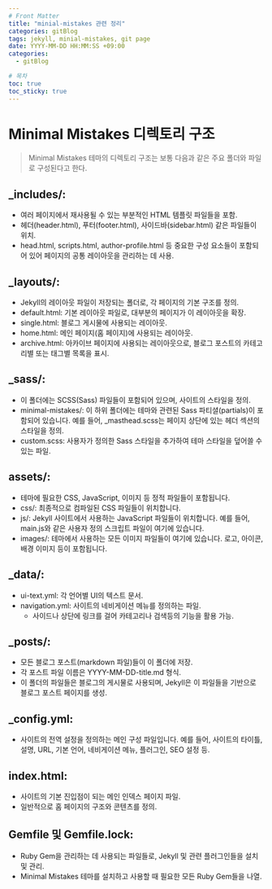 ```yaml
---
# Front Matter
title: "minial-mistakes 관련 정리"
categories: gitBlog
tags: jekyll, minial-mistakes, git page
date: YYYY-MM-DD HH:MM:SS +09:00
categories:
  - gitBlog

# 목차
toc: true  
toc_sticky: true 
---
```

# Minimal Mistakes 디렉토리 구조

> Minimal Mistakes 테마의 디렉토리 구조는 보통 다음과 같은 주요 폴더와 파일로 구성된다고 한다.

## _includes/:
- 여러 페이지에서 재사용될 수 있는 부분적인 HTML 템플릿 파일들을 포함.
- 헤더(header.html), 푸터(footer.html), 사이드바(sidebar.html) 같은 파일들이 위치.
- head.html, scripts.html, author-profile.html 등 중요한 구성 요소들이 포함되어 있어 페이지의 공통 레이아웃을 관리하는 데 사용.

## _layouts/:
- Jekyll의 레이아웃 파일이 저장되는 폴더로, 각 페이지의 기본 구조를 정의.
- default.html: 기본 레이아웃 파일로, 대부분의 페이지가 이 레이아웃을 확장.
- single.html: 블로그 게시물에 사용되는 레이아웃.
- home.html: 메인 페이지(홈 페이지)에 사용되는 레이아웃.
- archive.html: 아카이브 페이지에 사용되는 레이아웃으로, 블로그 포스트의 카테고리별 또는 태그별 목록을 표시.

## _sass/:
- 이 폴더에는 SCSS(Sass) 파일들이 포함되어 있으며, 사이트의 스타일을 정의.
- minimal-mistakes/: 이 하위 폴더에는 테마와 관련된 Sass 파티셜(partials)이 포함되어 있습니다. 예를 들어, _masthead.scss는 페이지 상단에 있는 헤더 섹션의 스타일을 정의.
- custom.scss: 사용자가 정의한 Sass 스타일을 추가하여 테마 스타일을 덮어쓸 수 있는 파일.

## assets/:
- 테마에 필요한 CSS, JavaScript, 이미지 등 정적 파일들이 포함됩니다.
- css/: 최종적으로 컴파일된 CSS 파일들이 위치합니다.
- js/: Jekyll 사이트에서 사용하는 JavaScript 파일들이 위치합니다. 예를 들어, main.js와 같은 사용자 정의 스크립트 파일이 여기에 있습니다.
- images/: 테마에서 사용하는 모든 이미지 파일들이 여기에 있습니다. 로고, 아이콘, 배경 이미지 등이 포함됩니다.

## _data/:
- ui-text.yml: 각 언어별 UI의 텍스트 문서.
- navigation.yml: 사이트의 네비게이션 메뉴를 정의하는 파일.
  - 사이드나 상단에 링크를 걸어 카테고리나 검색등의 기능을 활용 가능.

## _posts/:

- 모든 블로그 포스트(markdown 파일)들이 이 폴더에 저장.
- 각 포스트 파일 이름은 YYYY-MM-DD-title.md 형식.
- 이 폴더의 파일들은 블로그의 게시물로 사용되며, Jekyll은 이 파일들을 기반으로 블로그 포스트 페이지를 생성.

## _config.yml:

- 사이트의 전역 설정을 정의하는 메인 구성 파일입니다. 예를 들어, 사이트의 타이틀, 설명, URL, 기본 언어, 네비게이션 메뉴, 플러그인, SEO 설정 등.

## index.html:

- 사이트의 기본 진입점이 되는 메인 인덱스 페이지 파일.
- 일반적으로 홈 페이지의 구조와 콘텐츠를 정의.

## Gemfile 및 Gemfile.lock:

- Ruby Gem을 관리하는 데 사용되는 파일들로, Jekyll 및 관련 플러그인들을 설치 및 관리.
- Minimal Mistakes 테마를 설치하고 사용할 때 필요한 모든 Ruby Gem들을 나열.
